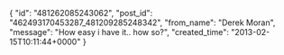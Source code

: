  {
   "id": "481262085243062",
   "post_id": "462493170453287_481209285248342",
   "from_name": "Derek Moran",
   "message": "How easy i have it.. how so?",
   "created_time": "2013-02-15T10:11:44+0000"
 }
